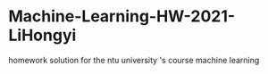 # Machine-Learning-HW-2021-LiHongyi
homework solution for the ntu university 's course machine learning
